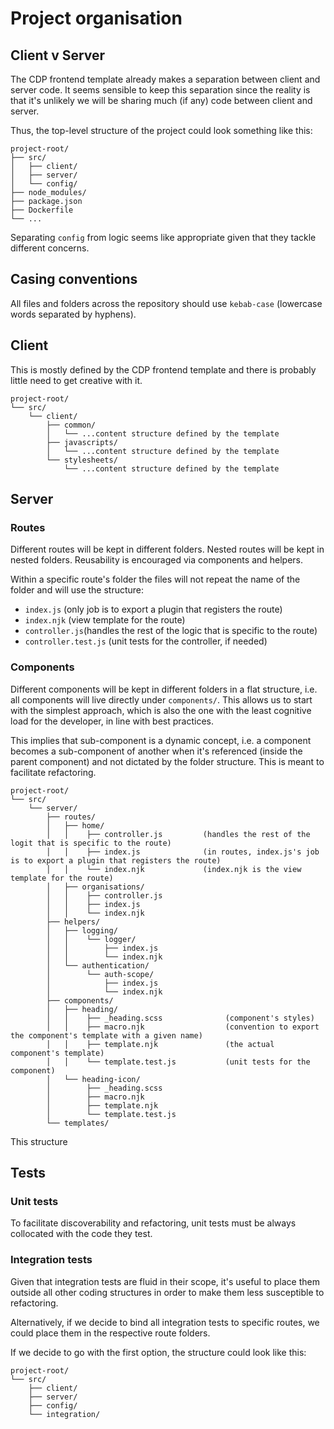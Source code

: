<!-- markdownlint-disable MD040 -->

# Project organisation

## Client v Server

The CDP frontend template already makes a separation between client and server code. It seems sensible to keep this separation since the reality is that it's unlikely we will be sharing much (if any) code between client and server.

Thus, the top-level structure of the project could look something like this:

```
project-root/
├── src/
│   ├── client/
│   ├── server/
│   └── config/
├── node_modules/
├── package.json
├── Dockerfile
└── ...
```

Separating `config` from logic seems like appropriate given that they tackle different concerns.

## Casing conventions

All files and folders across the repository should use `kebab-case` (lowercase words separated by hyphens).

## Client

This is mostly defined by the CDP frontend template and there is probably little need to get creative with it.

```
project-root/
└── src/
    └── client/
        ├── common/
        │   └── ...content structure defined by the template
        ├── javascripts/
        │   └── ...content structure defined by the template
        └── stylesheets/
            └── ...content structure defined by the template
```

## Server

### Routes

Different routes will be kept in different folders. Nested routes will be kept in nested folders. Reusability is encouraged via components and helpers.

Within a specific route's folder the files will not repeat the name of the folder and will use the structure:

- `index.js` (only job is to export a plugin that registers the route)
- `index.njk` (view template for the route)
- `controller.js`(handles the rest of the logic that is specific to the route)
- `controller.test.js` (unit tests for the controller, if needed)

### Components

Different components will be kept in different folders in a flat structure, i.e. all components will live directly under `components/`. This allows us to start with the simplest approach, which is also the one with the least cognitive load for the developer, in line with best practices.

This implies that sub-component is a dynamic concept, i.e. a component becomes a sub-component of another when it's referenced (inside the parent component) and not dictated by the folder structure. This is meant to facilitate refactoring.

```
project-root/
└── src/
    └── server/
        ├── routes/
        │   ├── home/
        │   │    ├── controller.js         (handles the rest of the logit that is specific to the route)
        │   │    ├── index.js              (in routes, index.js's job is to export a plugin that registers the route)
        │   │    └── index.njk             (index.njk is the view template for the route)
        │   ├── organisations/
        │   │    ├── controller.js
        │   │    ├── index.js
        │   │    └── index.njk
        ├── helpers/
        │   ├── logging/
        │   │    └── logger/
        │   │        ├── index.js
        │   │        └── index.njk
        │   └── authentication/
        │        └── auth-scope/
        │            ├── index.js
        │            └── index.njk
        ├── components/
        │   ├── heading/
        │   │    ├── _heading.scss              (component's styles)
        │   │    ├── macro.njk                  (convention to export the component's template with a given name)
        │   │    ├── template.njk               (the actual component's template)
        │   │    └── template.test.js           (unit tests for the component)
        │   └── heading-icon/
        │        ├── _heading.scss
        │        ├── macro.njk
        │        ├── template.njk
        │        └── template.test.js
        └── templates/
```

This structure

## Tests

### Unit tests

To facilitate discoverability and refactoring, unit tests must be always collocated with the code they test.

### Integration tests

Given that integration tests are fluid in their scope, it's useful to place them outside all other coding structures in order to make them less susceptible to refactoring.

Alternatively, if we decide to bind all integration tests to specific routes, we could place them in the respective route folders.

If we decide to go with the first option, the structure could look like this:

```
project-root/
└── src/
    ├── client/
    ├── server/
    ├── config/
    └── integration/
```
